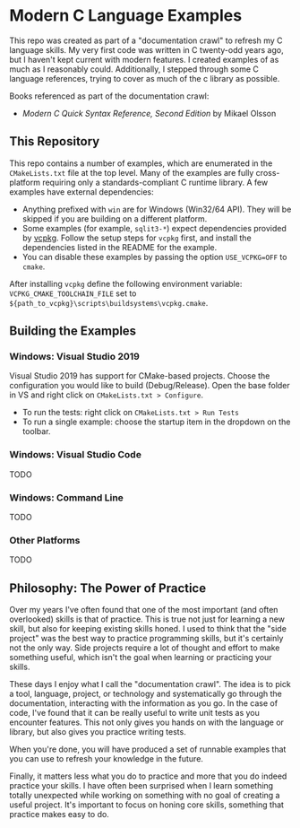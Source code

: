# Modern C Language Examples

This repo was created as part of a "documentation crawl" to refresh my C language 
skills. My very first code was written in C twenty-odd years ago, but I haven't kept
current with modern features. I created examples of as much as I reasonably could. 
Additionally, I stepped through some C language references, trying to cover as much 
of the c library as possible.

Books referenced as part of the documentation crawl:

- *Modern C Quick Syntax Reference, Second Edition* by Mikael Olsson

## This Repository

This repo contains a number of examples, which are enumerated in the `CMakeLists.txt`
file at the top level. Many of the examples are fully cross-platform requiring only
a standards-compliant C runtime library. A few examples have external dependencies:

- Anything prefixed with `win` are for Windows (Win32/64 API). They will be skipped
if you are building on a different platform.
- Some examples (for example, `sqlit3-*`) expect dependencies provided by 
[vcpkg](https://vcpkg.io/en/index.html). Follow the setup steps for `vcpkg` first, 
and install the dependencies listed in the README for the example.
- You can disable these examples by passing the option `USE_VCPKG=OFF` to `cmake`.

After installing `vcpkg` define the following environment variable:
`VCPKG_CMAKE_TOOLCHAIN_FILE` set to `${path_to_vcpkg}\scripts\buildsystems\vcpkg.cmake`.

## Building the Examples

### Windows: Visual Studio 2019

Visual Studio 2019 has support for CMake-based projects. Choose the configuration you
would like to build (Debug/Release). Open the base folder in VS and right click on 
`CMakeLists.txt > Configure`.

- To run the tests: right click on `CMakeLists.txt > Run Tests`
- To run a single example: choose the startup item in the dropdown on the toolbar.

### Windows: Visual Studio Code

TODO

### Windows: Command Line

TODO

### Other Platforms

TODO

## Philosophy: The Power of Practice

Over my years I've often found that one of the most important (and often overlooked)
skills is that of practice. This is true not just for learning a new skill, but also
for keeping existing skills honed. I used to think that the "side project" was the 
best way to practice programming skills, but it's certainly not the only way. Side
projects require a lot of thought and effort to make something useful, which isn't
the goal when learning or practicing your skills.

These days I enjoy what I call the "documentation crawl". The idea is to pick a
tool, language, project, or technology and systematically go through the documentation,
interacting with the information as you go. In the case of code, I've found that it
can be really useful to write unit tests as you encounter features. This not only
gives you hands on with the language or library, but also gives you practice writing
tests.

When you're done, you will have produced a set of runnable examples that you can use
to refresh your knowledge in the future.

Finally, it matters less what you do to practice and more that you do indeed practice
your skills. I have often been surprised when I learn something totally unexpected
while working on something with no goal of creating a useful project. It's important
to focus on honing core skills, something that practice makes easy to do.
